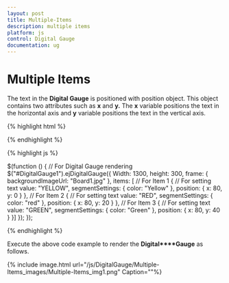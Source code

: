 ```yaml
---
layout: post
title: Multiple-Items
description: multiple items 
platform: js
control: Digital Gauge
documentation: ug
---
```


# Multiple Items 

The text in the **Digital Gauge** is positioned with position object. This object contains two attributes such as **x** and **y.** The **x** variable positions the text in the horizontal axis and **y** variable positions the text in the vertical axis.

{% highlight html %}

<div id="DigitalGauge1"></div>

{% endhighlight %}

{% highlight js %}

 $(function () {
        // For Digital Gauge rendering
        $("#DigitalGauge1").ejDigitalGauge({
            Width: 1300,
            height: 300,
            frame: {
                backgroundImageUrl: "Board1.jpg"
            },
            items: [
            // For Item 1
            {
                // For setting text
                value: "YELLOW",
                segmentSettings: { color: "Yellow" },
                position: {
                    x: 80, y: 0
                }
            },
            // For Item 2
            {
                // For setting text
                value: "RED",
                segmentSettings: { color: "red" },
                position: {
                    x: 80, y: 20
                }
            },
            // For Item 3
            {
                // For setting text
                value: "GREEN",
                segmentSettings: { color: "Green" },
                position: {
                    x: 80, y: 40
                }
            }]
        });
    });   


{% endhighlight %}

Execute the above code example to render the **Digital****Gauge** as follows.

{% include image.html url="/js/DigitalGauge/Multiple-Items_images/Multiple-Items_img1.png" Caption=""%}

